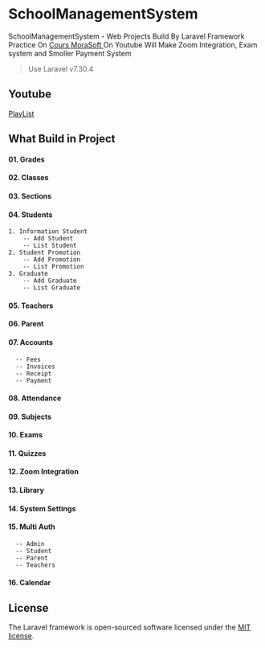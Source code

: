 # SchoolManagementSystem
SchoolManagementSystem - Web Projects Build By Laravel Framework
Practice On [Cours MoraSoft ](https://www.youtube.com/playlist?list=PLftLUHfDSiZ7-RAsH8NskS7AYofykW_WN) On Youtube Will Make Zoom Integration, Exam system and Smoller Payment System

> Use Laravel v7.30.4


## Youtube
[ PlayList ](https://www.youtube.com/playlist?list=PLftLUHfDSiZ7-RAsH8NskS7AYofykW_WN)


## What Build in Project

#### 01. Grades
#### 02. Classes
#### 03. Sections
#### 04. Students
    1. Information Student
        -- Add Student
        -- List Student
    2. Student Promotion
        -- Add Promotion
        -- List Promotion
    3. Graduate
        -- Add Graduate
        -- List Graduate

#### 05. Teachers
#### 06. Parent
#### 07. Accounts
      -- Fees
      -- Invoices
      -- Receipt
      -- Payment

#### 08. Attendance
#### 09. Subjects
#### 10. Exams
#### 11. Quizzes
#### 12. Zoom Integration
#### 13. Library
#### 14. System Settings
#### 15. Multi Auth
      -- Admin
      -- Student
      -- Parent
      -- Teachers

#### 16. Calendar 


## License

The Laravel framework is open-sourced software licensed under the [MIT license](https://opensource.org/licenses/MIT).
